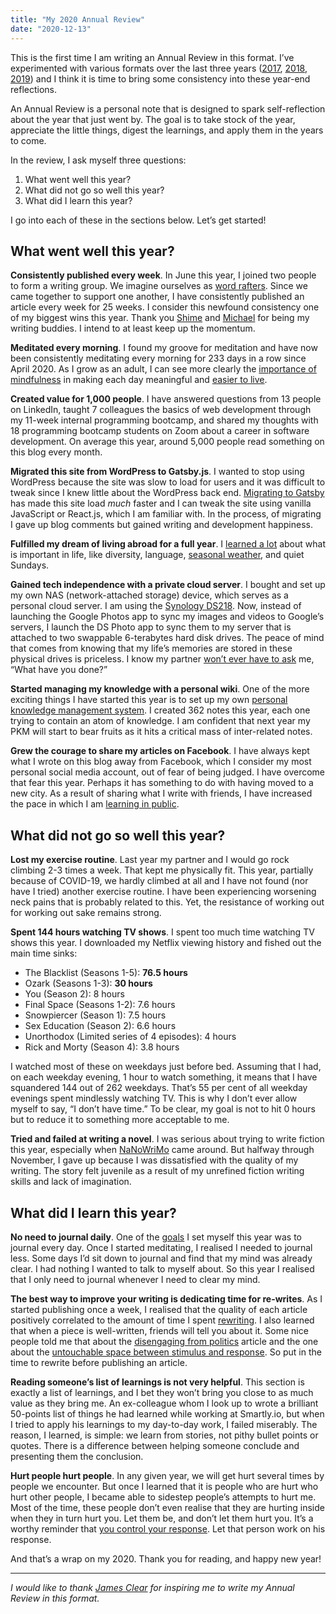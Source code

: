 ```yaml
---
title: "My 2020 Annual Review"
date: "2020-12-13"
---
```


This is the first time I am writing an Annual Review in this format. I’ve experimented with various formats over the last three years ([2017](/2017-12-31-new-years-resolution-2018/), [2018](/2018-12-29-my-favourite-posts-from-2018/), [2019](/2019-12-31-goals-for-2020/)) and I think it is time to bring some consistency into these year-end reflections.

An Annual Review is a personal note that is designed to spark self-reflection about the year that just went by. The goal is to take stock of the year, appreciate the little things, digest the learnings, and apply them in the years to come.

In the review, I ask myself three questions:

1. What went well this year?
2. What did not go so well this year?
3. What did I learn this year?

I go into each of these in the sections below. Let’s get started!

## What went well this year?
**Consistently published every week**. In June this year, I joined two people to form a writing group. We imagine ourselves as [word rafters](/2020-06-28-word-rafting/). Since we came together to support one another, I have consistently published an article every week for 25 weeks. I consider this newfound consistency one of my biggest wins this year. Thank you [Shime](https://shime.sh/) and [Michael](https://michaelsoolee.com/) for being my writing buddies. I intend to at least keep up the momentum.

**Meditated every morning**. I found my groove for meditation and have now been consistently meditating every morning for 233 days in a row since April 2020. As I grow as an adult, I can see more clearly the [importance of mindfulness](/2020-08-02-reflecting-on-100-days-of-daily-meditation/) in making each day meaningful and [easier to live](/2020-11-29-the-untouchable-space-between-stimulus-and-response/). 

**Created value for 1,000 people**. I have answered questions from 13 people on LinkedIn, taught 7 colleagues the basics of web development through my 11-week internal programming bootcamp, and shared my thoughts with 18 programming bootcamp students on Zoom about a career in software development. On average this year, around 5,000 people read something on this blog every month.

**Migrated this site from WordPress to Gatsby.js**.  I wanted to stop using WordPress because the site was slow to load for users and it was difficult to tweak since I knew little about the WordPress back end. [Migrating to Gatsby](https://www.nickang.com/2020-05-30-why-i-migrated-my-blog-from-wordpress-to-gatsby/) has made this site load *much* faster and I can tweak the site using vanilla JavaScript or React.js, which I am familiar with. In the process, of migrating I gave up blog comments but gained writing and development happiness.

**Fulfilled my dream of living abroad for a full year**. I [learned a lot](/2020-10-04-7-things-i-learned-from-my-first-year-living-in-berlin-away-from-singapore/) about what is important in life, like diversity, language, [seasonal weather](/2020-08-23-why-i-love-the-seasons/), and quiet Sundays. 

**Gained tech independence with a private cloud server**. I bought and set up my own NAS (network-attached storage) device, which serves as a personal cloud server. I am using the [Synology DS218](https://www.synology.com/en-global/products/DS218). Now, instead of launching the Google Photos app to sync my images and videos to Google’s servers, I launch the DS Photo app to sync them to my server that is attached to two swappable 6-terabytes hard disk drives. The peace of mind that comes from knowing that my life’s memories are stored in these physical drives is priceless. I know my partner [won’t ever have to ask](/2020-04-16-tech-independence/) me, “What have you done?”

**Started managing my knowledge with a personal wiki**. One of the more exciting things I have started this year is to set up my own [personal knowledge management system](/2020-07-05-personal-knowledge-management-system/). I created 362 notes this year, each one trying to contain an atom of knowledge. I am confident that next year my PKM will start to bear fruits as it hits a critical mass of inter-related notes.

**Grew the courage to share my articles on Facebook**. I have always kept what I wrote on this blog away from Facebook, which I consider my most personal social media account, out of fear of being judged. I have overcome that fear this year. Perhaps it has something to do with having moved to a new city. As a result of sharing what I write with friends, I have increased the pace in which I am [learning in public](/2020-10-11-learning-in-public/).

## What did not go so well this year?
**Lost my exercise routine**. Last year my partner and I would go rock climbing 2-3 times a week. That kept me physically fit. This year, partially because of COVID-19, we hardly climbed at all and I have not found (nor have I tried) another exercise routine. I have been experiencing worsening neck pains that is probably related to this. Yet, the resistance of working out for working out sake remains strong.

**Spent 144 hours watching TV shows**. I spent too much time watching TV shows this year. I downloaded my Netflix viewing history and fished out the main time sinks:

- The Blacklist (Seasons 1-5): **76.5 hours**
- Ozark (Seasons 1-3): **30 hours**
- You (Season 2): 8 hours
- Final Space (Seasons 1-2): 7.6 hours
- Snowpiercer (Season 1): 7.5 hours
- Sex Education (Season 2): 6.6 hours
- Unorthodox (Limited series of 4 episodes): 4 hours
- Rick and Morty (Season 4): 3.8 hours

I watched most of these on weekdays just before bed. Assuming that I had, on each weekday evening, 1 hour to watch something, it means that I have squandered 144 out of 262 weekdays. That’s 55 per cent of all weekday evenings spent mindlessly watching TV. This is why I don’t ever allow myself to say, “I don’t have time.” To be clear, my goal is not to hit 0 hours but to reduce it to something more acceptable to me.

**Tried and failed at writing a novel**. I was serious about trying to write fiction this year, especially when [NaNoWriMo](https://nanowrimo.org/) came around. But halfway through November, I gave up because I was dissatisfied with the quality of my writing. The story felt juvenile as a result of my unrefined fiction writing skills and lack of imagination. 

## What did I learn this year?
**No need to journal daily**. One of the [goals](/2019-12-31-goals-for-2020/) I set myself this year was to journal every day. Once I started meditating, I realised I needed to journal less. Some days I’d sit down to journal and find that my mind was already clear. I had nothing I wanted to talk to myself about. So this year I realised that I only need to journal whenever I need to clear my mind.

**The best way to improve your writing is dedicating time for re-writes**. As I started publishing once a week, I realised that the quality of each article positively correlated to the amount of time I spent [rewriting](https://qr.ae/pNe3tg). I also learned that when a piece is well-written, friends will tell you about it. Some nice people told me that about the  [disengaging from politics](/2020-11-22-why-you-might-want-to-disengage-from-politics/) article and the one about the [untouchable space between stimulus and response](/2020-11-29-the-untouchable-space-between-stimulus-and-response/). So put in the time to rewrite before publishing an article.

**Reading someone’s list of learnings is not very helpful**. This section is exactly a list of learnings, and I bet they won’t bring you close to as much value as they bring me. An ex-colleague whom I look up to wrote a brilliant 50-points list of things he had learned while working at Smartly.io, but when I tried to apply his learnings to my day-to-day work, I failed miserably. The reason, I learned, is simple: we learn from stories, not pithy bullet points or quotes. There is a difference between helping someone conclude and presenting them the conclusion.

**Hurt people hurt people**. In any given year, we will get hurt several times by people we encounter. But once I learned that it is people who are hurt who hurt other people, I became able to sidestep people’s attempts to hurt me. Most of the time, these people don’t even realise that they are hurting inside when they in turn hurt you. Let them be, and don’t let them hurt you. It’s a worthy reminder that [you control your response](/2020-11-29-the-untouchable-space-between-stimulus-and-response/). Let that person work on his response.

And that’s a wrap on my 2020. Thank you for reading, and happy new year!

---

_I would like to thank [James Clear](https://jamesclear.com/2013-annual-review) for inspiring me to write my Annual Review in this format._